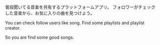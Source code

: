 
普段聞いてる音楽を共有するプラットフォームアプリ。
フォロワーがチェックした音楽から、お気に入りの曲を見つけよう。

You can check follow users like song.
Find some playlists and playlist creator.

So you are find some good songs.
